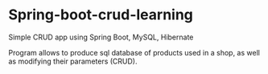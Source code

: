 # Spring-boot-crud-learning
Simple CRUD app using Spring Boot, MySQL, Hibernate

Program allows to produce sql database of products used in a shop, as well as modifying their parameters (CRUD).
